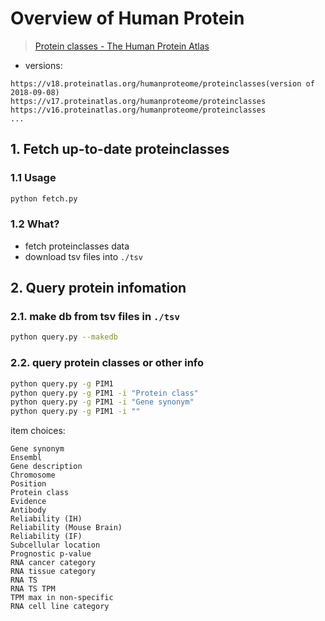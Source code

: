 # Overview of Human Protein

>[Protein classes - The Human Protein Atlas](https://www.proteinatlas.org/humanproteome/proteinclasses)
* versions:
```
https://v18.proteinatlas.org/humanproteome/proteinclasses(version of 2018-09-08)
https://v17.proteinatlas.org/humanproteome/proteinclasses
https://v16.proteinatlas.org/humanproteome/proteinclasses
...
```

## 1. Fetch up-to-date proteinclasses



### 1.1 Usage

```bash
python fetch.py
```

### 1.2 What?

* fetch proteinclasses data
* download tsv files into ```./tsv```


## 2. Query protein infomation

### 2.1. make db from tsv files in ```./tsv```

```bash
python query.py --makedb
```

### 2.2. query protein classes or other info

```bash
python query.py -g PIM1
python query.py -g PIM1 -i "Protein class"
python query.py -g PIM1 -i "Gene synonym"
python query.py -g PIM1 -i ""
```

item choices:

```
Gene synonym
Ensembl
Gene description
Chromosome
Position
Protein class
Evidence
Antibody
Reliability (IH)
Reliability (Mouse Brain)
Reliability (IF)
Subcellular location
Prognostic p-value
RNA cancer category
RNA tissue category
RNA TS
RNA TS TPM
TPM max in non-specific
RNA cell line category
```

